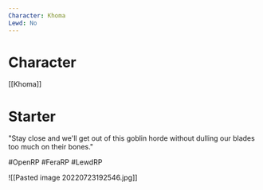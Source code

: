 ```yaml
---
Character: Khoma
Lewd: No
---
```

# Character
[[Khoma]]

# Starter
"Stay close and we'll get out of this goblin horde without dulling our blades too much on their bones." 

#OpenRP #FeraRP #LewdRP 


![[Pasted image 20220723192546.jpg]]